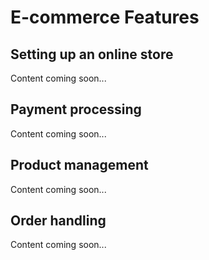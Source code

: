 # E-commerce Features

## Setting up an online store

Content coming soon...

## Payment processing

Content coming soon...

## Product management

Content coming soon...

## Order handling

Content coming soon...